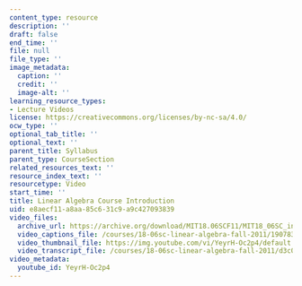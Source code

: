 ```yaml
---
content_type: resource
description: ''
draft: false
end_time: ''
file: null
file_type: ''
image_metadata:
  caption: ''
  credit: ''
  image-alt: ''
learning_resource_types:
- Lecture Videos
license: https://creativecommons.org/licenses/by-nc-sa/4.0/
ocw_type: ''
optional_tab_title: ''
optional_text: ''
parent_title: Syllabus
parent_type: CourseSection
related_resources_text: ''
resource_index_text: ''
resourcetype: Video
start_time: ''
title: Linear Algebra Course Introduction
uid: e8aecf11-a8aa-85c6-31c9-a9c427093839
video_files:
  archive_url: https://archive.org/download/MIT18.06SCF11/MIT18_06SC_intro_300k.mp4
  video_captions_file: /courses/18-06sc-linear-algebra-fall-2011/190783ec11085ed498d9abdd30b2b2c0_YeyrH-Oc2p4.vtt
  video_thumbnail_file: https://img.youtube.com/vi/YeyrH-Oc2p4/default.jpg
  video_transcript_file: /courses/18-06sc-linear-algebra-fall-2011/d3c0898b867b1ae09688ea8d5db4fa03_YeyrH-Oc2p4.pdf
video_metadata:
  youtube_id: YeyrH-Oc2p4
---
```

